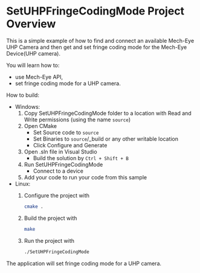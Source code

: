 # SetUHPFringeCodingMode Project Overview

This is a simple example of how to find and connect an available Mech-Eye UHP Camera
and then get and set fringe coding mode for the Mech-Eye Device(UHP camera).

You will learn how to:

* use Mech-Eye API,
* set fringe coding mode for a UHP camera.

How to build:

* Windows:
  1. Copy SetUHPFringeCodingMode folder to a location with Read and
   Write permissions (using the name `source`)
  2. Open CMake
        * Set Source code to `source`
        * Set Binaries to `source`/_build or any other writable location
        * Click Configure and Generate
  3. Open .sln file in Visual Studio
        * Build the solution by `Ctrl + Shift + B`
  4. Run SetUHPFringeCodingMode
        * Connect to a device
  5. Add your code to run your code from this sample
* Linux:
  1. Configure the project with

      ```bash
      cmake .
      ```

  2. Build the project with

      ```bash
      make
      ```

  3. Run the project with

      ```bash
      ./SetUHPFringeCodingMode
      ```

The application will set fringe coding mode for a UHP camera.
